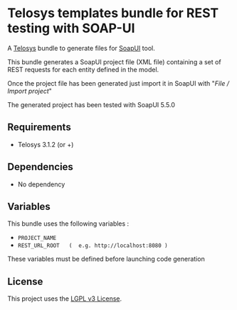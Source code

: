 # Telosys templates bundle for REST testing with SOAP-UI

A [Telosys](http://www.telosys.org/) bundle to generate files for [SoapUI](https://www.soapui.org/) tool.

This bundle generates a SoapUI project file (XML file) containing a set of REST requests for each entity defined in the model.

Once the project file has been generated just import it in SoapUI with "*File / Import project*"

The generated project has been tested with SoapUI 5.5.0

## Requirements

- Telosys 3.1.2 (or +)


## Dependencies

- No dependency

## Variables

This bundle uses the following variables :

- `PROJECT_NAME`
- `REST_URL_ROOT   (  e.g. http://localhost:8080 )`  

These variables must be defined before launching code generation


## License

This project uses the [LGPL v3 License](https://www.gnu.org/licenses/lgpl-3.0.en.html).